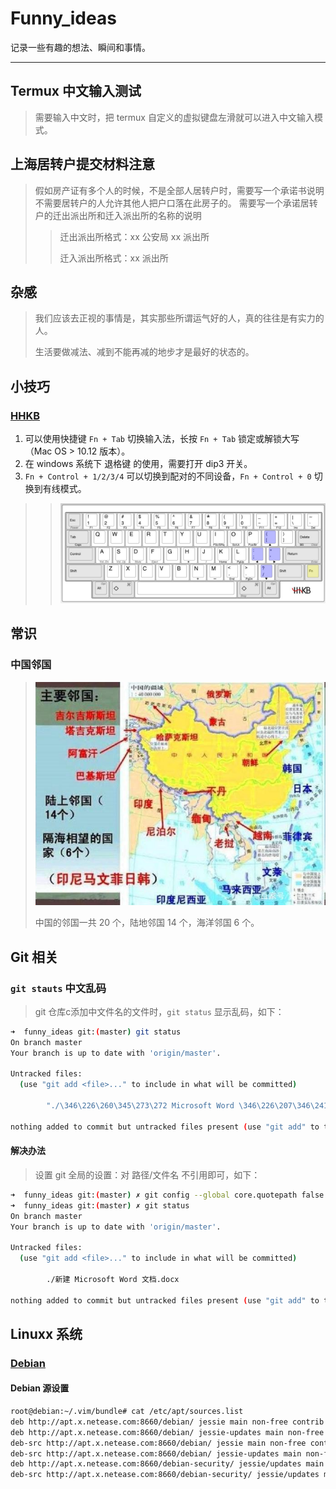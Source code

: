 # Funny_ideas
记录一些有趣的想法、瞬间和事情。

---

## Termux 中文输入测试
> 需要输入中文时，把 termux 自定义的虚拟键盘左滑就可以进入中文输入模式。

## 上海居转户提交材料注意
> 假如房产证有多个人的时候，不是全部人居转户时，需要写一个承诺书说明不需要居转户的人允许其他人把户口落在此房子的。
>  需要写一个承诺居转户的迁出派出所和迁入派出所的名称的说明
>> 迁出派出所格式：xx 公安局 xx 派出所
>>
>> 迁入派出所格式：xx 派出所

## 杂感
> 我们应该去正视的事情是，其实那些所谓运气好的人，真的往往是有实力的人。
>
> 生活要做减法、减到不能再减的地步才是最好的状态的。

## 小技巧
### [HHKB](https://item.jd.com/62603602537.html)
1. 可以使用快捷键 `Fn + Tab` 切换输入法，长按 `Fn + Tab` 锁定或解锁大写（Mac OS > 10.12 版本）。
2. 在 windows 系统下 退格键 的使用，需要打开 dip3 开关。
3. `Fn + Control + 1/2/3/4` 可以切换到配对的不同设备，`Fn + Control + 0` 切换到有线模式。
>>
>> ![hhkb](/pics/003_hhkb.png)

## 常识
### 中国邻国
> ![中国邻国](/pics/001_chine_neighbore.png)
>
> 中国的邻国一共 20 个，陆地邻国 14 个，海洋邻国 6 个。

## Git 相关
### `git stauts` 中文乱码
> git 仓库c添加中文件名的文件时，`git status` 显示乱码，如下：
```bash
➜  funny_ideas git:(master) git status
On branch master
Your branch is up to date with 'origin/master'.

Untracked files:
  (use "git add <file>..." to include in what will be committed)

        "./\346\226\260\345\273\272 Microsoft Word \346\226\207\346\241\243.docx"

nothing added to commit but untracked files present (use "git add" to track)
```
#### 解决办法
> 设置 git 全局的设置：对 路径/文件名 不引用即可，如下：
```bash
➜  funny_ideas git:(master) ✗ git config --global core.quotepath false
➜  funny_ideas git:(master) ✗ git status
On branch master
Your branch is up to date with 'origin/master'.

Untracked files:
  (use "git add <file>..." to include in what will be committed)

        ./新建 Microsoft Word 文档.docx

nothing added to commit but untracked files present (use "git add" to track)
```

## Linuxx 系统
### [Debian](https://www.debian.org/)
#### Debian 源设置
```bash
root@debian:~/.vim/bundle# cat /etc/apt/sources.list
deb http://apt.x.netease.com:8660/debian/ jessie main non-free contrib
deb http://apt.x.netease.com:8660/debian/ jessie-updates main non-free contrib
deb-src http://apt.x.netease.com:8660/debian/ jessie main non-free contrib
deb-src http://apt.x.netease.com:8660/debian/ jessie-updates main non-free contrib
deb http://apt.x.netease.com:8660/debian-security/ jessie/updates main non-free contrib
deb-src http://apt.x.netease.com:8660/debian-security/ jessie/updates main non-free contrib
```
